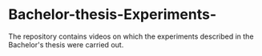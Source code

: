 # Bachelor-thesis-Experiments-
The repository contains videos on which the experiments described in the Bachelor's thesis were carried out.
